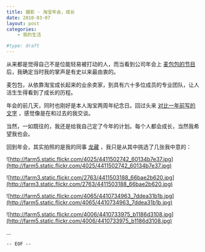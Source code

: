 ```yaml
---
title: 摄影 - 淘宝年会，成长
date: 2010-03-07
layout: post
categories:
    - 我的生活

#type: draft
---
```


从来都是觉得自己不是位能轻易被打动的人，而当看到公司年会上 [麦包包的节目](http://is.gd/9TlJ8) 后，我确定当时我的掌声是有史以来最由衷的。

麦包包，从依靠淘宝成长起来的业余卖家，到具有六十多位成员的专业团队，让人活生生得看到了成长的历程。

年会的前几天，同时也刚好是本人淘宝两周年纪念日。回过头来 [对比一年前写的文字]({{site.urls}}/posts/2876/) ，感觉像是在和过去的我交谈。

当然，一如既往的，我还是给我自己定了今年的计划。每个人都会成长，当然我希望我也会。

回到年会，其实拍照的是我的同事  [龙藏](http://www.xintend.com/) ，我只是从其中挑选了几张我中意的：

![http://farm5.static.flickr.com/4025/4411502742_60134b7e37.jpg](http://farm5.static.flickr.com/4025/4411502742_60134b7e37.jpg)

![http://farm3.static.flickr.com/2763/4411503188_66bae2b620.jpg](http://farm3.static.flickr.com/2763/4411503188_66bae2b620.jpg)

![http://farm5.static.flickr.com/4065/4410734963_7ddea31b1b.jpg](http://farm5.static.flickr.com/4065/4410734963_7ddea31b1b.jpg)

![http://farm5.static.flickr.com/4006/4410733975_b1186d3108.jpg](http://farm5.static.flickr.com/4006/4410733975_b1186d3108.jpg)

…

`-- EOF --`
